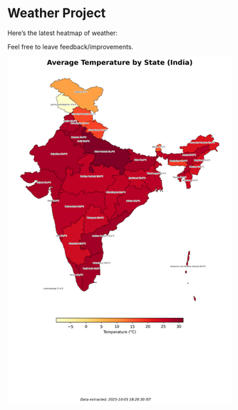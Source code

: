 # Weather Project

Here’s the latest heatmap of weather:

Feel free to leave feedback/improvements.

![India Heatmap](docs/assets/india_heatmap.png?v=E26998)
